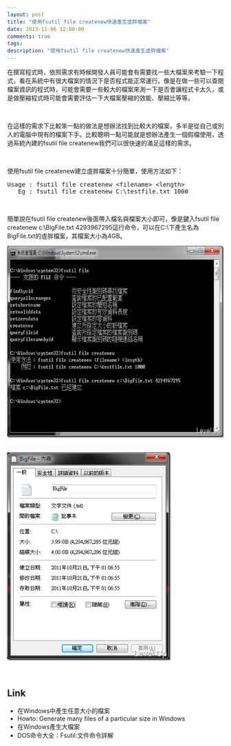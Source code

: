 ```yaml
---
layout: post
title: "使用fsutil file createnew快速產生虛胖檔案"
date: 2013-11-06 12:00:00
comments: true
tags: 
description: "使用fsutil file createnew快速產生虛胖檔案"
---
```

<p>在撰寫程式時，依照需求有時候開發人員可能會有需要找一些大檔案來考驗一下程式，看在系統中有很大檔案的情況下是否程式能正常運行。像是在做一些可以查閱檔案資訊的程式時，可能會需要一些較大的檔案來測一下是否會讓程式卡太久，或是做壓縮程式時可能會需要評估一下大檔案壓縮的效能、壓縮比等等。</p>  <p> </p>  <p>在這樣的需求下比較笨一點的做法是想辦法找到比較大的檔案，多半是從自己或別人的電腦中現有的檔案下手。比較聰明一點可能就是想辦法產生一個假檔使用，透過系統內建的fsutil file createnew我們可以很快速的滿足這樣的需求。</p>  <p> </p>  <p>使用fsutil file createnew建立虛胖檔案十分簡單，使用方法如下：</p>  <div style="padding-bottom: 0px; margin: 0px; padding-left: 0px; padding-right: 0px; display: inline; float: none; padding-top: 0px" id="scid:812469c5-0cb0-4c63-8c15-c81123a09de7:f5fb764a-bd2d-4a9b-a6bc-6eb18f346845" class="wlWriterSmartContent"><pre name="code" class="xml">Usage : fsutil file createnew &lt;filename&gt; &lt;length&gt;
   Eg : fsutil file createnew C:\testfile.txt 1000</pre></div>

<p> </p>

<p>簡單說在fsutil file createnew後面帶入檔名與檔案大小即可，像是鍵入fsutil file createnew c:\BigFile.txt 4293967295這行命令，可以在C:\下產生名為BigFile.txt的虛胖檔案，其檔案大小為4GB。</p>

<p><img style="border-right-width: 0px; border-top-width: 0px; border-bottom-width: 0px; border-left-width: 0px" border="0" alt="image" src="\images\posts\da6f6098-267c-4b6f-b19f-52b127dea7f9\image_thumb_3.png" width="681" height="446" /> </p>

<p><img style="border-right-width: 0px; border-top-width: 0px; border-bottom-width: 0px; border-left-width: 0px" border="0" alt="image" src="\images\posts\da6f6098-267c-4b6f-b19f-52b127dea7f9\image_thumb_4.png" width="381" height="484" /> </p>

<p> </p>

<h2>Link</h2>

<ul>
  <li>在Windows中產生任意大小的檔案 </li>

  <li>Howto: Generate many files of a particular size in Windows </li>

  <li>在Windows產生大檔案 </li>

  <li>DOS命令大全：Fsutil:文件命令詳解 </li>
</ul>